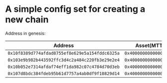 # A simple config set for creating a new chain

Address in genesis:

| Address                                        | Asset(MTT)             | PrivKey                                                              | Pubkey                                                                 |
| ---------------------------------------------- | ---------------------- | -------------------------------------------------------------------- | ---------------------------------------------------------------------- |
| `0x10f8389d774afdad8755ef8e629e5a154fddc6325a` | `0x400000000000000000` | `0x45c56be699dca666191ad3446897e0f480da234da896270202514a0e1a587c3f` | `0x031288a6788678c25952eba8693b2f278f66e2187004b64ac09416d07f83f96d5b` |
| `0x103e9b982b443592ffc3d4c2a484c220fb3e29e2e4` | `0x400000000000000000` | `0x1ab5dfb50a38643ad8bbcbb27145825ddba65e67c72ec9bb643b72e190a27509` | `0x02926fd77bf9d00988cb34a16f9dbd35d46afcd63ee912fd1857e32f8f88c81059` |
| `0x10b052e7314afdaf74eff1da982c07c4784d70d3eb` | `0x400000000000000000` | `0xf03cbf4206c877b3c9883eac9cdd1d822efba271e1d2b49cea027e85485efd3e` | `0x02020863e0b699c1d6a6d100b2333e1a8ec734d71abff676671218a5d39161519c` |
| `0x107d8bdc384fdeb95b61d7757a4ab0df9f10829d14` | `0x400000000000000000` | `0xc5c404b811a9396052ec0a8a6e8f682aa16a96e65fcc48a12aab2e234d63e7bc` | `0x03848371a3891fc534f576eb99d9d3c3dc0a6a15546f60661ce642c6c34f16be98` |
